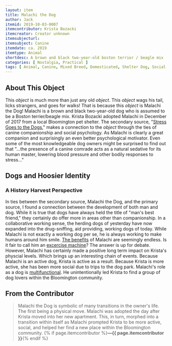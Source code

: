 ```yaml
---
layout: item
title: Malachi the Dog
author: Jack 
itemid: 2019-10-03-0007
itemcontributor: Krista Bozacki
itemcreator: Creator unknown 
itemsubjecturl: 
itemsubject: Canine
itemdate: ca. 2019
itemtype: Animal
shortdesc: A brown and black two-year-old boston terrior / beagle mix
categories: [ Nostalgia, Practical ]
tags: [ Animal, Canine, Mixed Breed, Domesticated, Shelter Dog, Social Psychology, Friendship, Fun, Woof, ]
---
```


## About This Object

This *object* is much more than just any old *object*. This *object* wags his tail, licks strangers, and goes for walks! That is because this *object* is Malachi the Dog! Malachi is a brown and black two-year-old dog who is assumed to be a Boston terrier/beagle mix. Krista Bozacki adopted Malachi in December of 2017 from a local Bloomington pet shelter. The secondary source, "[Stress Goes to the Dogs](https://www.jstor.org/stable/3976005?Search=yes&resultItemClick=true&searchText=stress&searchText=goes&searchText=to&searchText=the&searchText=dogs&searchUri=%2Faction%2FdoBasicSearch%3FQuery%3Dstress%2Bgoes%2Bto%2Bthe%2Bdogs&ab_segments=0%2Fbasic_SYC-4802%2Ftest1&refreqid=search%3Aba4917c76dfa816ffc4347cb347e9aa1&seq=1#metadata_info_tab_contents)," makes a connection to the *object* through the ties of canine companionship and social psychology. As Malachi is clearly a great companion and surprisingly an even better psychological motivator. Even some of the most knowledgeable dog owners might be surprised to find out that "…the presence of a canine comrade acts as a natural sedative for its human master, lowering blood pressure and other bodily responses to stress…"

## Dogs and Hoosier Identity
### A History Harvest Perspective

In ties between the secondary source, Malachi the Dog, and the primary source, I found a connection between the development of both man and dog. While it is true that dogs have always held the title of "man's best friend," they certainly do offer more in areas other than companionship. In a collaborative working sense, the herding dogs of yesterday have now expanded into the drug-sniffing, aid providing, working dogs of today. While Malachi is not exactly a working dog per se, he is always working to make humans around him smile. [The benefits](https://www.huffpost.com/entry/the-10-health-benefits-of-dogs-and-one-health-risk_n_57dad1b8e4b04a1497b2f5a0) of Malachi are seemingly endless. Is it fair to call him an [excercise machine](https://iucat.iu.edu/catalog/14886339)? The answer is up for debate. However, Malachi has certainly made a positive long term impact on Krista's physcial levels. Which brings up an interesting chain of events. Because Malachi is an active dog, Krista is active as a result. Because Krista is more active, she has been more social due to trips to the dog park. Malachi's role as a dog is [multifunctional](https://www.ncbi.nlm.nih.gov/pmc/articles/PMC2251326/). He unintentionally led Krista to find a group of dog lovers within the Bloomington community. 

## From the Contributor

>Malachi the Dog is symbolic of many transitions in the owner's life. The first being a physical move. Malachi was adopted the day after Krista moved into her new apartment. This, in turn, morphed into a transition within itself as Malachi prompted Krista to be more active, social, and helped her find a new place within the Bloomington community. {% if page.itemcontributor %}**—{{ page.itemcontributor }}**{% endif %}

